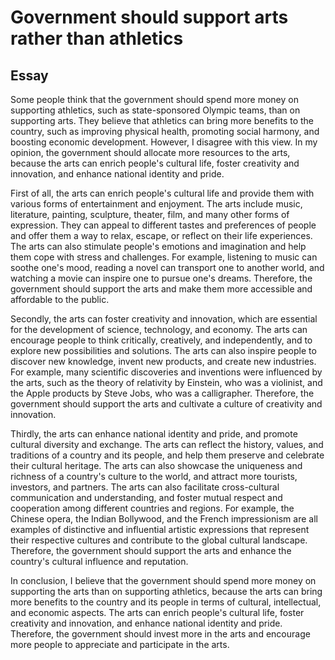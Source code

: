 # Government should support arts rather than athletics

## Essay
Some people think that the government should spend more money on supporting athletics, such as state-sponsored Olympic teams, than on supporting arts. They believe that athletics can bring more benefits to the country, such as improving physical health, promoting social harmony, and boosting economic development. However, I disagree with this view. In my opinion, the government should allocate more resources to the arts, because the arts can enrich people's cultural life, foster creativity and innovation, and enhance national identity and pride.

First of all, the arts can enrich people's cultural life and provide them with various forms of entertainment and enjoyment. The arts include music, literature, painting, sculpture, theater, film, and many other forms of expression. They can appeal to different tastes and preferences of people and offer them a way to relax, escape, or reflect on their life experiences. The arts can also stimulate people's emotions and imagination and help them cope with stress and challenges. For example, listening to music can soothe one's mood, reading a novel can transport one to another world, and watching a movie can inspire one to pursue one's dreams. Therefore, the government should support the arts and make them more accessible and affordable to the public.

Secondly, the arts can foster creativity and innovation, which are essential for the development of science, technology, and economy. The arts can encourage people to think critically, creatively, and independently, and to explore new possibilities and solutions. The arts can also inspire people to discover new knowledge, invent new products, and create new industries. For example, many scientific discoveries and inventions were influenced by the arts, such as the theory of relativity by Einstein, who was a violinist, and the Apple products by Steve Jobs, who was a calligrapher. Therefore, the government should support the arts and cultivate a culture of creativity and innovation.

Thirdly, the arts can enhance national identity and pride, and promote cultural diversity and exchange. The arts can reflect the history, values, and traditions of a country and its people, and help them preserve and celebrate their cultural heritage. The arts can also showcase the uniqueness and richness of a country's culture to the world, and attract more tourists, investors, and partners. The arts can also facilitate cross-cultural communication and understanding, and foster mutual respect and cooperation among different countries and regions. For example, the Chinese opera, the Indian Bollywood, and the French impressionism are all examples of distinctive and influential artistic expressions that represent their respective cultures and contribute to the global cultural landscape. Therefore, the government should support the arts and enhance the country's cultural influence and reputation.

In conclusion, I believe that the government should spend more money on supporting the arts than on supporting athletics, because the arts can bring more benefits to the country and its people in terms of cultural, intellectual, and economic aspects. The arts can enrich people's cultural life, foster creativity and innovation, and enhance national identity and pride. Therefore, the government should invest more in the arts and encourage more people to appreciate and participate in the arts.
